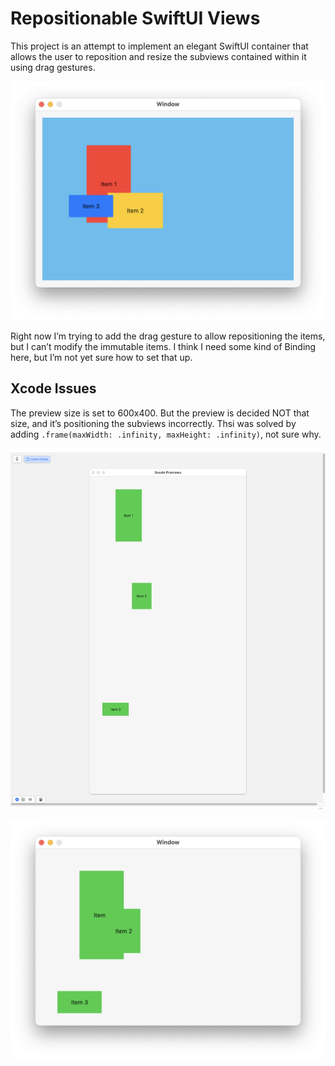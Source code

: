 #  Repositionable SwiftUI Views

This project is an attempt to implement an elegant SwiftUI container that allows the user to
reposition and resize the subviews contained within it using drag gestures.

![](assets/BsicContainer.png)

Right now I’m trying to add the drag gesture to allow repositioning the items, but I can’t modify the immutable items. I think I need some kind of Binding here, but I’m not yet sure how to set that up.

## Xcode Issues

The preview size is set to 600x400. But the preview is decided NOT that size, and it’s positioning the subviews incorrectly. Thsi was solved by adding `.frame(maxWidth: .infinity, maxHeight: .infinity)`,
not sure why.

![](assets/Preview.png)

![](assets/Runtime.png)
